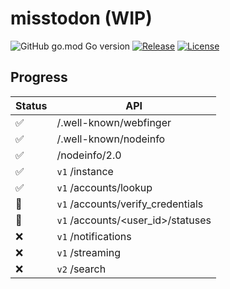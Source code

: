 # misstodon (WIP)

![GitHub go.mod Go version](https://img.shields.io/github/go-mod/go-version/gizmo-ds/misstodon?style=flat-square)
[![Release](https://img.shields.io/github/v/release/gizmo-ds/misstodon.svg?include_prereleases&style=flat-square)](https://github.com/gizmo-ds/misstodon/releases/latest)
[![License](https://img.shields.io/github/license/gizmo-ds/misstodon?style=flat-square)](./LICENSE)

## Progress

| Status             | API                               |
| ------------------ | --------------------------------- |
| :white_check_mark: | /.well-known/webfinger            |
| :white_check_mark: | /.well-known/nodeinfo             |
| :white_check_mark: | /nodeinfo/2.0                     |
| :white_check_mark: | `v1` /instance                    |
| :white_check_mark: | `v1` /accounts/lookup             |
| :construction:     | `v1` /accounts/verify_credentials |
| :construction:     | `v1` /accounts/<user_id>/statuses |
| :x:                | `v1` /notifications               |
| :x:                | `v1` /streaming                   |
| :x:                | `v2` /search                      |
